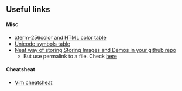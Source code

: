 ## Useful links

#### Misc
- [xterm-256color and HTML color table](https://www.ditig.com/256-colors-cheat-sheet)
- [Unicode symbols table](https://unicode-table.com/en/blocks/)
- [Neat way of storing Storing Images and Demos in your github repo](https://gist.github.com/joncardasis/e6494afd538a400722545163eb2e1fa5)
	+ But use permalink to a file. Check [here](https://docs.github.com/en/repositories/working-with-files/using-files/getting-permanent-links-to-files#press-y-to-permalink-to-a-file-in-a-specific-commit)

#### Cheatsheat
- [Vim cheatsheat](https://devhints.io/vim)